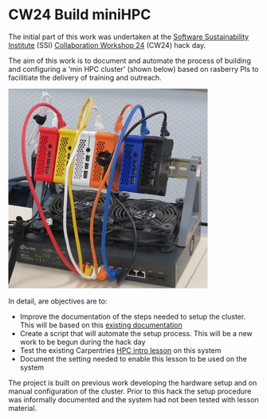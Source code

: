 # CW24 Build miniHPC
The initial part of this work was undertaken at the [Software Sustainability Institute](https://www.software.ac.uk) (SSI) [Collaboration Workshop 24](https://www.software.ac.uk/workshop/collaborations-workshop-2024-cw24) (CW24) hack day.

The aim of this work is to document and automate the process of building and configuring a 'min HPC cluster' (shown below) based on
rasberry PIs to facilitiate the delivery of training and outreach. 

![The platform](imgs/minihpc.jpg)

In detail, are objectives are to:

* Improve the documentation of the steps needed to setup the cluster. This will be based on this [existing documentation](https://carpentriesoffline.org/miniHPC) 
* Create a script that will automate the setup process. This will be a new work to be begun during the hack day 
* Test the existing Carpentries [HPC intro lesson](https://carpentries-incubator.github.io/hpc-intro/) on this system
* Document the setting needed to enable this lesson to be used on the system

The project is built on previous work developing the hardware setup and on manual configuration of the cluster. Prior to this
hack the setup procedure was informally documented and the system had not been tested with lesson material.

